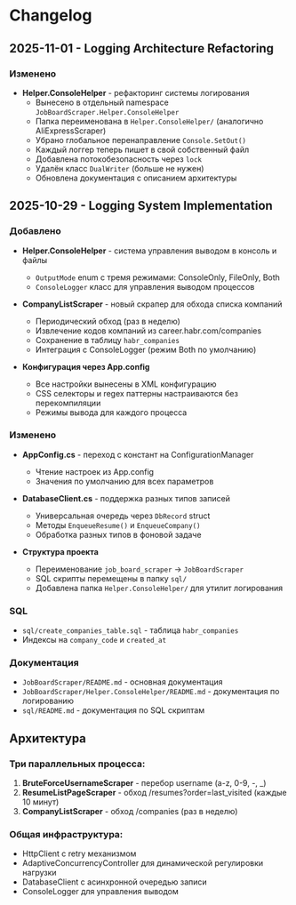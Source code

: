 # Changelog

## 2025-11-01 - Logging Architecture Refactoring

### Изменено
- **Helper.ConsoleHelper** - рефакторинг системы логирования
  - Вынесено в отдельный namespace `JobBoardScraper.Helper.ConsoleHelper`
  - Папка переименована в `Helper.ConsoleHelper/` (аналогично AliExpressScraper)
  - Убрано глобальное перенаправление `Console.SetOut()`
  - Каждый логгер теперь пишет в свой собственный файл
  - Добавлена потокобезопасность через `lock`
  - Удалён класс `DualWriter` (больше не нужен)
  - Обновлена документация с описанием архитектуры

## 2025-10-29 - Logging System Implementation

### Добавлено
- **Helper.ConsoleHelper** - система управления выводом в консоль и файлы
  - `OutputMode` enum с тремя режимами: ConsoleOnly, FileOnly, Both
  - `ConsoleLogger` класс для управления выводом процессов
  
- **CompanyListScraper** - новый скрапер для обхода списка компаний
  - Периодический обход (раз в неделю)
  - Извлечение кодов компаний из career.habr.com/companies
  - Сохранение в таблицу `habr_companies`
  - Интеграция с ConsoleLogger (режим Both по умолчанию)

- **Конфигурация через App.config**
  - Все настройки вынесены в XML конфигурацию
  - CSS селекторы и regex паттерны настраиваются без перекомпиляции
  - Режимы вывода для каждого процесса

### Изменено
- **AppConfig.cs** - переход с констант на ConfigurationManager
  - Чтение настроек из App.config
  - Значения по умолчанию для всех параметров
  
- **DatabaseClient.cs** - поддержка разных типов записей
  - Универсальная очередь через `DbRecord` struct
  - Методы `EnqueueResume()` и `EnqueueCompany()`
  - Обработка разных типов в фоновой задаче

- **Структура проекта**
  - Переименование `job_board_scraper` → `JobBoardScraper`
  - SQL скрипты перемещены в папку `sql/`
  - Добавлена папка `Helper.ConsoleHelper/` для утилит логирования

### SQL
- `sql/create_companies_table.sql` - таблица `habr_companies`
- Индексы на `company_code` и `created_at`

### Документация
- `JobBoardScraper/README.md` - основная документация
- `JobBoardScraper/Helper.ConsoleHelper/README.md` - документация по логированию
- `sql/README.md` - документация по SQL скриптам

## Архитектура

### Три параллельных процесса:
1. **BruteForceUsernameScraper** - перебор username (a-z, 0-9, -, _)
2. **ResumeListPageScraper** - обход /resumes?order=last_visited (каждые 10 минут)
3. **CompanyListScraper** - обход /companies (раз в неделю)

### Общая инфраструктура:
- HttpClient с retry механизмом
- AdaptiveConcurrencyController для динамической регулировки нагрузки
- DatabaseClient с асинхронной очередью записи
- ConsoleLogger для управления выводом
